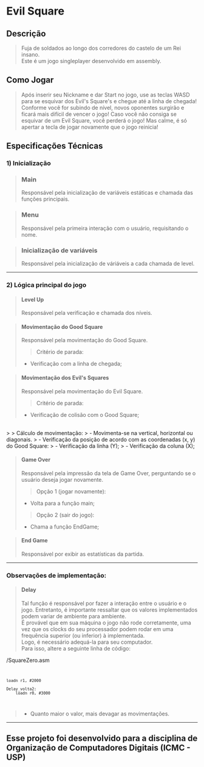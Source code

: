 
# **Evil Square**
## **Descrição**
> Fuja de soldados ao longo dos corredores do castelo de um Rei insano. <br> Este é um jogo singleplayer desenvolvido em assembly.
> <br>


## **Como Jogar**
> Após inserir seu Nickname e dar Start no jogo, use as teclas WASD para se esquivar dos Evil's Square's e chegue até a linha de chegada! Conforme você for subindo de nível, novos oponentes surgirão e ficará mais difícil de vencer o jogo! Caso você não consiga se esquivar de um Evil Square, você perderá o jogo! Mas calme, é só apertar a tecla de jogar novamente que o jogo reinicia! <br>

## **Especificações Técnicas**
### 1) **Inicialização**

> ### **Main** <br> 
> Responsável pela inicialização de variáveis estáticas e chamada das funções principais. 

> ### **Menu** <br>
> Responsável pela primeira interação com o usuário, requisitando o nome.

> ### **Inicialização de variáveis** <br>
> Responsável pela inicialização de váriáveis a cada chamada de level.

---

### 2) **Lógica principal do jogo**
> #### **Level Up** <br> 
> Responsável pela verificação e chamada dos níveis.

> #### **Movimentação do Good Square** <br> 
> Responsável pela movimentação do Good Square. <br> 
> > Critério de parada:
> - Verificação com a linha de chegada;

> #### **Movimentação dos Evil's Squares** <br> 
> Responsável pela movimentação do Evil Square. <br> 
> > Critério de parada:
> - Verificação de colisão com o Good Square;
<br>
> > Cálculo de movimentação:
> - Movimenta-se na vertical, horizontal ou diagonais.
> - Verificação da posição de acordo com as coordenadas (x, y) do Good Square:
>   - Verificação da linha (Y);
>   - Verificação da coluna (X);

> #### **Game Over** <br> 
> Responsável pela impressão da tela de Game Over, perguntando se o usuário deseja jogar novamente.<br> 
> > Opção 1 (jogar novamente):
> - Volta para a função main;
> > Opção 2 (sair do jogo):
> - Chama a função EndGame;

> #### **End Game** <br> 
> Responsável por exibir as estatísticas da partida.<br> 

---

### **Observações de implementação:**

> #### **Delay** <br> 
> Tal função é responsável por fazer a interação entre o usuário e o jogo. Entretanto, é importante ressaltar que os valores implementados podem variar de ambiente para ambiente.  
> É provável que em sua máquina o jogo não rode corretamente, uma vez que os clocks do seu processador podem rodar em uma frequência superior (ou inferior)  à implementada. <br>
> Logo, é necessário adequá-la para seu computador. <br>
> Para isso, altere a seguinte linha de código:

/SquareZero.asm
<code>

    loadn r1, #2000
	
    Delay_volta2:
	    loadn r0, #3000
</code>

> - Quanto maior o valor, mais devagar as movimentações.

---
## **Esse projeto foi desenvolvido para a disciplina de Organização de Computadores Digitais (ICMC - USP)**

